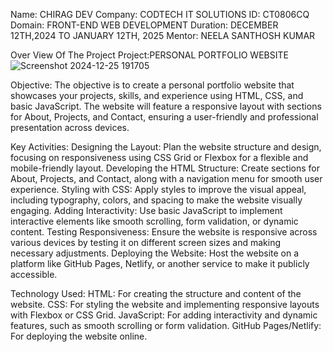 Name: CHIRAG DEV
Company: CODTECH IT SOLUTIONS
ID: CT0806CQ
Domain: FRONT-END WEB DEVELOPMENT
Duration: DECEMBER 12TH,2024 TO JANUARY 12TH, 2025
Mentor: NEELA SANTHOSH KUMAR

Over View Of The Project
Project:PERSONAL PORTFOLIO WEBSITE
![Screenshot 2024-12-25 191705](https://github.com/user-attachments/assets/8ec4184a-7375-477f-a9ad-294516ca809f)

Objective:
The objective is to create a personal portfolio website that showcases your projects, skills, and experience using HTML, CSS, and basic JavaScript. The website will feature a responsive layout with sections for About, Projects, and Contact, ensuring a user-friendly and professional presentation across devices.

Key Activities:
Designing the Layout: Plan the website structure and design, focusing on responsiveness using CSS Grid or Flexbox for a flexible and mobile-friendly layout.
Developing the HTML Structure: Create sections for About, Projects, and Contact, along with a navigation menu for smooth user experience.
Styling with CSS: Apply styles to improve the visual appeal, including typography, colors, and spacing to make the website visually engaging.
Adding Interactivity: Use basic JavaScript to implement interactive elements like smooth scrolling, form validation, or dynamic content.
Testing Responsiveness: Ensure the website is responsive across various devices by testing it on different screen sizes and making necessary adjustments.
Deploying the Website: Host the website on a platform like GitHub Pages, Netlify, or another service to make it publicly accessible.

Technology Used:
HTML: For creating the structure and content of the website.
CSS: For styling the website and implementing responsive layouts with Flexbox or CSS Grid.
JavaScript: For adding interactivity and dynamic features, such as smooth scrolling or form validation.
GitHub Pages/Netlify: For deploying the website online.

